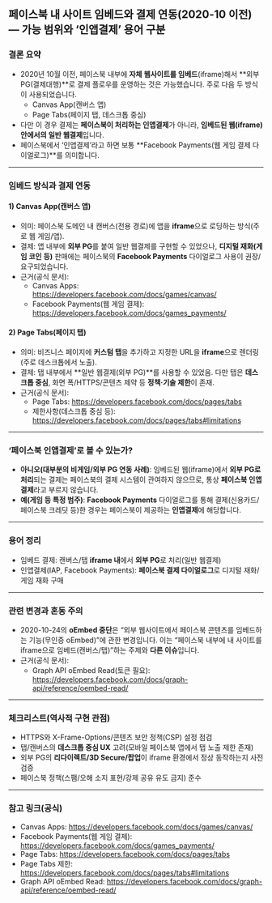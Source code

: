 ## 페이스북 내 사이트 임베드와 결제 연동(2020-10 이전) — 가능 범위와 ‘인앱결제’ 용어 구분

### 결론 요약
- 2020년 10월 이전, 페이스북 내부에 **자체 웹사이트를 임베드**(iframe)해서 **외부 PG(결제대행)**로 결제 플로우를 운영하는 것은 가능했습니다. 주로 다음 두 방식이 사용되었습니다.
  - Canvas App(캔버스 앱)
  - Page Tabs(페이지 탭, 데스크톱 중심)
- 다만 이 경우 결제는 **페이스북이 처리하는 인앱결제**가 아니라, **임베드된 웹(iframe) 안에서의 일반 웹결제**입니다.
- 페이스북에서 ‘인앱결제’라고 하면 보통 **Facebook Payments(웹 게임 결제 다이얼로그)**를 의미합니다.

---

### 임베드 방식과 결제 연동

#### 1) Canvas App(캔버스 앱)
- 의미: 페이스북 도메인 내 캔버스(전용 경로)에 앱을 **iframe**으로 로딩하는 방식(주로 웹 게임/앱).
- 결제: 앱 내부에 **외부 PG**를 붙여 일반 웹결제를 구현할 수 있었으나, **디지털 재화(게임 코인 등)** 판매에는 페이스북의 **Facebook Payments** 다이얼로그 사용이 권장/요구되었습니다.
- 근거(공식 문서):
  - Canvas Apps: https://developers.facebook.com/docs/games/canvas/
  - Facebook Payments(웹 게임 결제): https://developers.facebook.com/docs/games_payments/

#### 2) Page Tabs(페이지 탭)
- 의미: 비즈니스 페이지에 **커스텀 탭**을 추가하고 지정한 URL을 **iframe**으로 렌더링(주로 데스크톱에서 노출).
- 결제: 탭 내부에서 **일반 웹결제(외부 PG)**를 사용할 수 있었음. 다만 탭은 **데스크톱 중심**, 화면 폭/HTTPS/콘텐츠 제약 등 **정책·기술 제한**이 존재.
- 근거(공식 문서):
  - Page Tabs: https://developers.facebook.com/docs/pages/tabs
  - 제한사항(데스크톱 중심 등): https://developers.facebook.com/docs/pages/tabs#limitations

---

### ‘페이스북 인앱결제’로 볼 수 있는가?
- **아니오(대부분의 비게임/외부 PG 연동 사례)**: 임베드된 웹(iframe)에서 **외부 PG로 처리**되는 결제는 페이스북의 결제 시스템이 관여하지 않으므로, 통상 **페이스북 인앱결제**라고 부르지 않습니다.
- **예(게임 등 특정 범주)**: **Facebook Payments** 다이얼로그를 통해 결제(신용카드/페이스북 크레딧 등)한 경우는 페이스북이 제공하는 **인앱결제**에 해당합니다.

---

### 용어 정리
- 임베드 결제: 캔버스/탭 **iframe 내**에서 **외부 PG**로 처리(일반 웹결제)
- 인앱결제(IAP, Facebook Payments): **페이스북 결제 다이얼로그**로 디지털 재화/게임 재화 구매

---

### 관련 변경과 혼동 주의
- 2020-10-24의 **oEmbed 중단**은 “외부 웹사이트에서 페이스북 콘텐츠를 임베드하는 기능(무인증 oEmbed)”에 관한 변경입니다. 이는 “페이스북 내부에 내 사이트를 iframe으로 임베드(캔버스/탭)”하는 주제와 **다른 이슈**입니다.
- 근거(공식 문서):
  - Graph API oEmbed Read(토큰 필요): https://developers.facebook.com/docs/graph-api/reference/oembed-read/

---

### 체크리스트(역사적 구현 관점)
- HTTPS와 X-Frame-Options/콘텐츠 보안 정책(CSP) 설정 점검
- 탭/캔버스의 **데스크톱 중심 UX** 고려(모바일 페이스북 앱에서 탭 노출 제한 존재)
- 외부 PG의 **리다이렉트/3D Secure/팝업**이 iframe 환경에서 정상 동작하는지 사전 검증
- 페이스북 정책(스팸/오해 소지 표현/강제 공유 유도 금지) 준수

---

### 참고 링크(공식)
- Canvas Apps: https://developers.facebook.com/docs/games/canvas/
- Facebook Payments(웹 게임 결제): https://developers.facebook.com/docs/games_payments/
- Page Tabs: https://developers.facebook.com/docs/pages/tabs
- Page Tabs 제한: https://developers.facebook.com/docs/pages/tabs#limitations
- Graph API oEmbed Read: https://developers.facebook.com/docs/graph-api/reference/oembed-read/


